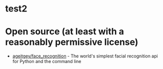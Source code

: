 # test2 

# Open source (at least with a reasonably permissive license)
* [ageitgey/face_recognition](https://github.com/ageitgey/face_recognition) - The world's simplest facial recognition api for Python and the command line
